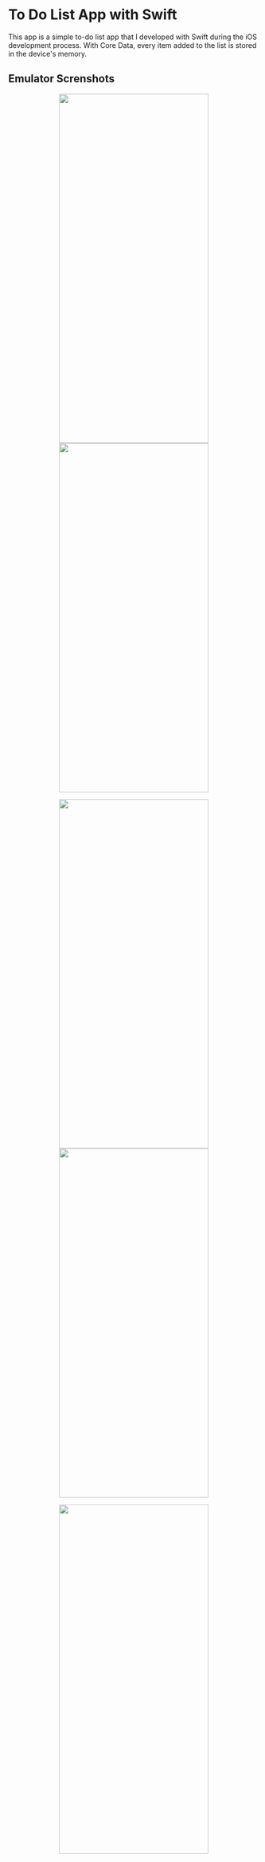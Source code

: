 # To Do List App with Swift
This app is a simple to-do list app that I developed with Swift during the iOS development process. With Core Data, every item added to the list is stored in the device's memory.

## Emulator Screnshots

<div align='center'>
<img src="https://github.com/DogukanSakin/SimpleToDoListApp-Swift/assets/86911611/59e6e0b8-b70c-410e-aab9-b48cb885b94e" width="300" height="700" /><img/>
<img src="https://github.com/DogukanSakin/SimpleToDoListApp-Swift/assets/86911611/d037e968-9f1d-46d7-9fdb-ffb45f827f29" width="300" height="700" /><img/>

  
<img src="https://github.com/DogukanSakin/SimpleToDoListApp-Swift/assets/86911611/f71af69f-0692-4004-a22a-efe62ec20066" width="300" height="700" /><img/>
<img src="https://github.com/DogukanSakin/SimpleToDoListApp-Swift/assets/86911611/d2cba8b4-3795-4eb4-a472-e46674b9ca7e" width="300" height="700" /><img/>
  
<img src="https://github.com/DogukanSakin/SimpleToDoListApp-Swift/assets/86911611/60027ca3-d514-410a-8e38-deb8874f7600" width="300" height="700" /><img/>



</div>
